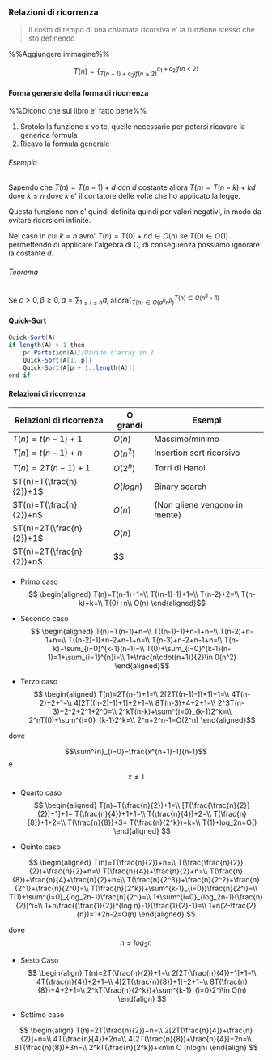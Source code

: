 ### Relazioni di ricorrenza 
> Il costo di tempo di una chiamata ricorsiva e' la funzione stesso che sto definendo

%%Aggiungere immagine%%

$$T(n)=\{^{c_1+c_2if(n<2)}_{T(n-1)+c_3if(n\ge 2)}$$

#### Forma generale della forma di ricorrenza
%%Dicono che sul libro e' fatto bene%%
1. Srotolo la funzione x volte, quelle necessarie per potersi ricavare la generica formula
2. Ricavo la formula generale
###### Esempio
Sapendo che 
$T(n)=T(n-1)+d$ con $d$ costante
allora
$T(n)=T(n-k)+kd$ dove $k\le n$
dove $k$ e' il contatore delle volte che ho applicato la legge.

Questa funzione non e' quindi definita quindi per valori negativi, in modo da evitare ricorsioni infinite.

Nel caso in cui $k=n$ avro'
$T(n)=T(0)+nd\in O(n)$ se $T(0)\in O(1)$
permettendo di applicare l'algebra di O, di conseguenza possiamo ignorare la costante $d$.

###### Teorema
Se $c>0,\beta \ge 0,a=\sum_{1\le i\le h}a_i$ allora$\{^{T(n)\in O(n^\beta +1)}_{T(n)\in O(a^n n^\beta)}$

#### Quick-Sort
```java
Quick-Sort(A)
if length(A) > 1 then
	p<-Partition(A)//Divide l'array in 2 
	Quick-Sort(A[1..p])
	Quick-Sort(A[p + 1..length(A)])
end if
```

#### Relazioni di ricorrenza
Relazioni di ricorrenza|O grandi|Esempi
--|--|--
$T(n)=t(n-1)+1$|$O(n)$|Massimo/minimo 
$T(n)=t(n-1)+n$|$O(n^2)$|Insertion sort ricorsivo
$T(n)=2T(n-1)+1$|$O(2^n)$|Torri di Hanoi
$T(n)=T(\frac{n}{2})+1$|$O(logn)$|Binary search
$T(n)=T(\frac{n}{2})+n$|$O(n)$|(Non gliene vengono in mente)
$T(n)=2T(\frac{n}{2})+1$|$O(n)$|
$T(n)=2T(\frac{n}{2})+n$|$$|
- Primo caso
$$
\begin{aligned}
T(n)=T(n-1)+1=\\
T((n-1)-1)+1=\\
T(n-2)+2=\\
T(n-k)+k=\\
T(0)+n\\
O(n)
	 \end{aligned}$$
	 
- Secondo caso
$$
\begin{aligned}
T(n)=T(n-1)+n=\\
T((n-1)-1)+n-1+n=\\
T(n-2)+n-1+n=\\
T((n-2)-1)+n-2+n-1+n=\\
T(n-3)+n-2+n-1+n=\\
T(n-k)+\sum_{i=0}^{k-1}(n-1)=\\
T(0)+\sum_{i=0}^{k-1}(n-1)=1+\sum_{i=1}^{n}i=\\
1+\frac{n\cdot(n+1)}{2}\in 0(n^2)
\end{aligned}$$

- Terzo caso
$$
\begin{aligned}
T(n)=2T(n-1)+1=\\
2[2T((n-1)-1)+1]+1=\\
4T(n-2)+2+1=\\
4[2T((n-2)-1)+1]+2+1=\\
8T(n-3)+4+2+1=\\
2^3T(n-3)+2^2+2^1+2^0=\\
2^kT(n-k)+\sum^{i=0}_{k-1}2^k=\\
2^nT(0)+\sum^{i=0}_{k-1}2^k=\\
2^n+2^n-1=O(2^n)
\end{aligned}$$

dove 

$$\sum^{n}_{i=0}=\frac{x^{n+1}-1}{n-1}$$
e 
$$x\ne 1$$

- Quarto caso
$$
\begin{aligned}
T(n)=T(\frac{n}{2})+1=\\
[T(\frac{\frac{n}{2}}{2})+1]+1=
T(\frac{n}{4})+1+1=\\
T(\frac{n}{4})+2=\\
T(\frac{n}{8})+1+2=\\
T(\frac{n}{8})+3=
T(\frac{n}{2^k})+k=\\
T(1)+log_2n=O()
\end{aligned}
$$

- Quinto caso 

$$
\begin{aligned}
T(n)=T(\frac{n}{2})+n=\\
T(\frac{\frac{n}{2}}{2})+\frac{n}{2}+n=\\
T(\frac{n}{4})+\frac{n}{2}+n=\\
T(\frac{n}{8})+\frac{n}{4}+\frac{n}{2}+n=\\
T(\frac{n}{2^3})+\frac{n}{2^2}+\frac{n}{2^1}+\frac{n}{2^0}=\\
T(\frac{n}{2^k})+\sum^{k-1}_{i=0})\frac{n}{2^i}=\\
T(1)+\sum^{i=0}_{log_2n-1}\frac{n}{2^i}=\\
1+\sum^{i=0}_{log_2n-1}(\frac{n}{2})^i=\\
1+n\frac{(\frac{1}{2})^{log n}-1}{\frac{1}{2}-1}=\\
1+n(2-\frac{2}{n})=1+2n-2=O(n)
\end{aligned}
$$

dove 
$$n\le log_2n$$

- Sesto Caso
$$
\begin{align}
T(n)=2T(\frac{n}{2})+1=\\
2[2T(\frac{n}{4})+1]+1=\\
4T(\frac{n}{4})+2+1=\\
4[2T(\frac{n}{8})+1]+2+1=\\
8T(\frac{n}{8})+4+2+1=\\
2^kT(\frac{n}{2^k})+\sum^{k-1}_{i=0}2^i\in O(n)
\end{align}
$$

- Settimo caso

$$
\begin{align}
T(n)=2T(\frac{n}{2})+n=\\
2[2T(\frac{n}{4})+\frac{n}{2}]+n=\\
4T(\frac{n}{4})+2n=\\
4[2T(\frac{n}{8})+\frac{n}{4}]+2n=\\
8T(\frac{n}{8})+3n=\\
2^kT(\frac{n}{2^k})+kn\in O (nlogn)
\end{align}
$$